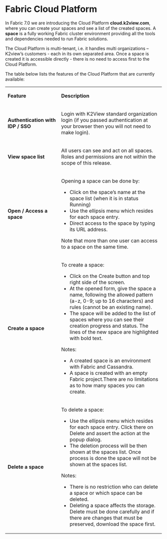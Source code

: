 <web>

# Fabric Cloud Platform

In Fabric 7.0 we are introducing the Cloud Platform **cloud.k2view.com**, where you can create your spaces and see a list of the created spaces. A **space** is a fully working Fabric cluster environment providing all the tools and dependencies needed to run Fabric solutions. 

The Cloud Platform is multi-tenant, i.e. it handles multi organizations – K2view’s customers - each in its own separated area. Once a space is created it is accessible directly - there is no need to access first to the Cloud Platform.

The table below lists the features of the Cloud Platform that are currently available:

<table width="700pxl">
<tbody>
<tr>
<td style="width: 193.675px;">
<p><strong>Feature</strong></p>
</td>
<td style="width: 491.525px;">
<p><strong>Description</strong></p>
</td>
</tr>
<tr>
<td style="width: 193.675px;">
<p><strong>Authentication with IDP / SSO</strong></p>
</td>
<td style="width: 491.525px;">
<p>Login with K2View standard organization login (if you passed authentication at your browser then you will not need to make login).</p>
</td>
</tr>
<tr>
<td style="width: 193.675px;">
<p><strong>View space list</strong></p>
</td>
<td style="width: 491.525px;">
<p>All users can see and act on all spaces. Roles and permissions are not within the scope of this release.</p>
</td>
</tr>
<tr>
<td style="width: 193.675px;">
<p><strong>Open / Access a space</strong></p>
</td>
<td style="width: 491.525px;">
<p>Opening a space can be done by:</p>
<ul>
<li>Click on the space&rsquo;s name at the space list (when it is in status Running)</li>
<li>Use the ellipsis menu which resides for each space entry.</li>
<li>Direct access to the space by typing its URL address.</li>
</ul>
<p>Note that more than one user can access to a space on the same time.</p>
</td>
</tr>
<tr>
<td style="width: 193.675px;">
<p><strong>Create a space</strong></p>
</td>
<td style="width: 491.525px;">
<p>To create a space:</p>
<ul>
<li>Click on the Create button and top right side of the screen.</li>
<li>At the opened form, give the space a name, following the allowed pattern (a-z, 0-9; up to 16 characters) and rules (cannot be an existing name).</li>
<li>The space will be added to the list of spaces where you can see their creation progress and status. The lines of the new space are highlighted with bold text.</li>
</ul>
<p>Notes:</p>
<ul>
<li>A created space is an environment with Fabric and Cassandra.</li>
<li>A space is created with an empty Fabric project.There are no limitations as to how many spaces you can create.</li>
</ul>
</td>
</tr>
<tr>
<td style="width: 193.675px;">
<p><strong>Delete a space</strong></p>
</td>
<td style="width: 491.525px;">
<p>To delete a space:</p>
<ul>
<li>Use the ellipsis menu which resides for each space entry. Click there on Delete and assert the action at the popup dialog.</li>
<li>The deletion process will be then shown at the spaces list. Once process is done the space will not be shown at the spaces list.</li>
</ul>
<p>Notes:</p>
<ul>
<li>There is no restriction who can delete a space or which space can be deleted.</li>
<li>Deleting a space affects the storage. Delete must be done carefully and if there are changes that must be preserved, download the space first.</li>
</ul>
</td>
</tr>
</tbody>
</table>



</web>



